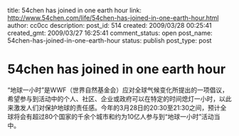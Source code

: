 title: 54chen has joined in one earth hour
link: http://www.54chen.com/life/54chen-has-joined-in-one-earth-hour.html
author: cc0cc
description: 
post_id: 514
created: 2009/03/28 00:25:41
created_gmt: 2009/03/27 16:25:41
comment_status: open
post_name: 54chen-has-joined-in-one-earth-hour
status: publish
post_type: post

# 54chen has joined in one earth hour

“地球一小时”是WWF（世界自然基金会）应对全球气候变化所提出的一项倡议，希望参与到活动中的个人、社区、企业或政府可以在特定的时间熄灯一小时，以此来激发人们对保护地球的责任感。今年的3月28日的20:30至21:30之间，预计全球将会有超过80个国家的千余个城市和约为10亿人参与到“地球一小时”活动当中。